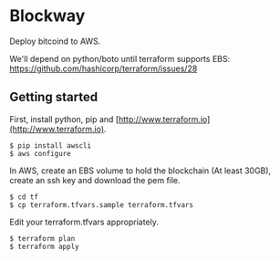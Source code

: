# Blockway

Deploy bitcoind to AWS.

We'll depend on python/boto until terraform supports EBS: https://github.com/hashicorp/terraform/issues/28

## Getting started

First, install python, pip and [http://www.terraform.io](http://www.terraform.io).

    $ pip install awscli
    $ aws configure

In AWS, create an EBS volume to hold the blockchain (At least 30GB), create an ssh key and download the pem file.

    $ cd tf
    $ cp terraform.tfvars.sample terraform.tfvars

Edit your terraform.tfvars appropriately.

    $ terraform plan
    $ terraform apply
